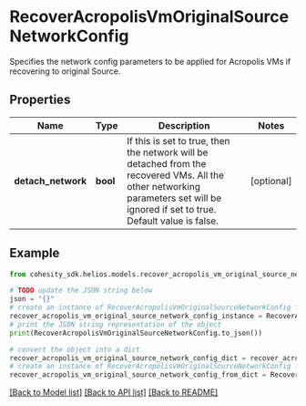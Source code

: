 # RecoverAcropolisVmOriginalSourceNetworkConfig

Specifies the network config parameters to be applied for Acropolis VMs if recovering to original Source.

## Properties

Name | Type | Description | Notes
------------ | ------------- | ------------- | -------------
**detach_network** | **bool** | If this is set to true, then the network will be detached from the recovered VMs. All the other networking parameters set will be ignored if set to true. Default value is false. | [optional] 

## Example

```python
from cohesity_sdk.helios.models.recover_acropolis_vm_original_source_network_config import RecoverAcropolisVmOriginalSourceNetworkConfig

# TODO update the JSON string below
json = "{}"
# create an instance of RecoverAcropolisVmOriginalSourceNetworkConfig from a JSON string
recover_acropolis_vm_original_source_network_config_instance = RecoverAcropolisVmOriginalSourceNetworkConfig.from_json(json)
# print the JSON string representation of the object
print(RecoverAcropolisVmOriginalSourceNetworkConfig.to_json())

# convert the object into a dict
recover_acropolis_vm_original_source_network_config_dict = recover_acropolis_vm_original_source_network_config_instance.to_dict()
# create an instance of RecoverAcropolisVmOriginalSourceNetworkConfig from a dict
recover_acropolis_vm_original_source_network_config_from_dict = RecoverAcropolisVmOriginalSourceNetworkConfig.from_dict(recover_acropolis_vm_original_source_network_config_dict)
```
[[Back to Model list]](../README.md#documentation-for-models) [[Back to API list]](../README.md#documentation-for-api-endpoints) [[Back to README]](../README.md)


